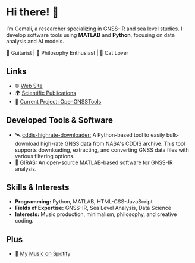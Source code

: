 # Hi there! 👋

I’m Cemali, a researcher specializing in GNSS-IR and sea level studies. I develop software tools using **MATLAB** and **Python**, focusing on data analysis and AI models.

🎸 Guitarist | 📖 Philosophy Enthusiast | 🐾 Cat Lover

## Links
- 🌐 [Web Site](https://cemalialtuntas.github.io/)
- 🌍 [Scientific Publications](https://avesis.yildiz.edu.tr/cemali/publications)
- 🚀 [Current Project: OpenGNSSTools](https://github.com/OpenGNSSTools)

## Developed Tools & Software
- 🛰️ [cddis-highrate-downloader:](https://github.com/cemalialtuntas/cddis-highrate-downloader) A Python-based tool to easily bulk-download high-rate GNSS data from NASA's CDDIS archive. This tool supports downloading, extracting, and converting GNSS data files with various filtering options.
- 📡 [GIRAS:](https://www.ngs.noaa.gov/gps-toolbox/GIRAS.shtml) An open-source MATLAB-based software for GNSS-IR analysis.

## Skills & Interests
- **Programming:** Python, MATLAB, HTML-CSS-JavaScript
- **Fields of Expertise:** GNSS-IR, Sea Level Analysis, Data Science
- **Interests:** Music production, minimalism, philosophy, and creative coding.


## Plus
- 🎵 [My Music on Spotify](https://open.spotify.com/intl-tr/artist/0OtHz9g7GmRcm2E3Aqe4iU?si=vrKuY0ZJShuplnamBo8kFw)
